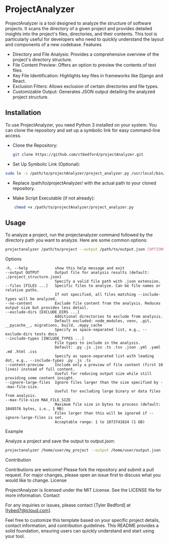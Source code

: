 
# ProjectAnalyzer

ProjectAnalyzer is a tool designed to analyze the structure of software projects. It scans the directory of a given project and provides detailed insights into the project's files, directories, and their contents. This tool is particularly useful for developers who need to quickly understand the layout and components of a new codebase.
Features

- Directory and File Analysis: Provides a comprehensive overview of the project's directory structure.
- File Content Preview: Offers an option to preview the contents of text files.
- Key File Identification: Highlights key files in frameworks like Django and React.
- Exclusion Filters: Allows exclusion of certain directories and file types.
- Customizable Output: Generates JSON output detailing the analyzed project structure.

## Installation

To use ProjectAnalyzer, you need Python 3 installed on your system. You can clone the repository and set up a symbolic link for easy command-line access.

- Clone the Repository:

    ```bash
    git clone https://github.com/ctbedford/projectAnalyzer.git
    ```


- Set Up Symbolic Link (Optional):

```bash
sudo ln -s /path/to/projectAnalyzer/project_analyzer.py /usr/local/bin/projectanalyzer

```


- Replace /path/to/projectAnalyzer/ with the actual path to your cloned repository.

- Make Script Executable (if not already):

```bash
    chmod +x /path/to/projectAnalyzer/project_analyzer.py

```


## Usage

To analyze a project, run the projectanalyzer command followed by the directory path you want to analyze. Here are some common options:

```bash
projectanalyzer /path/to/project --output /path/to/output.json [OPTIONS]

```


Options

    -h, --help            show this help message and exit
    --output OUTPUT       Output file for analysis results (default: ./project_structure.json)
                          Specify a valid file path with .json extension.
    --files [FILES ...]   Specific files to analyze. Can be file names or relative paths.
                          If not specified, all files matching --include-types will be analyzed.
    --no-content          Exclude file content from the analysis. Reduces output size but provides less detail.
    --exclude-dirs [EXCLUDE_DIRS ...]
                          Additional directories to exclude from analysis.
                          Default excluded: node_modules, venv, .git, __pycache__, migrations, build, .mypy_cache
                          Specify as space-separated list, e.g., --exclude-dirs tests docs
    --include-types [INCLUDE_TYPES ...]
                          File types to include in the analysis.
                          Default: .py .js .jsx .ts .tsx .json .yml .yaml .md .html .css
                          Specify as space-separated list with leading dot, e.g., --include-types .py .js .ts
    --content-preview     Include only a preview of file content (first 10 lines) instead of full content.
                          Useful for reducing output size while still providing some content insight.
    --ignore-large-files  Ignore files larger than the size specified by --max-file-size.
                          Useful for excluding large binary or data files from analysis.
    --max-file-size MAX_FILE_SIZE
                          Maximum file size in bytes to process (default: 1048576 bytes, i.e., 1 MB)
                          Files larger than this will be ignored if --ignore-large-files is set.
                          Acceptable range: 1 to 1073741824 (1 GB)

Example

Analyze a project and save the output to output.json:

```bash
projectanalyzer /home/user/my_project --output /home/user/output.json --exclude-dirs node_modules,.git --content-preview

```


Contribution

Contributions are welcome! Please fork the repository and submit a pull request. For major changes, please open an issue first to discuss what you would like to change.
License

ProjectAnalyzer is licensed under the MIT License. See the LICENSE file for more information.
Contact

For any inquiries or issues, please contact [Tyler Bedford] at [tybed7@icloud.com].

Feel free to customize this template based on your specific project details, contact information, and contribution guidelines. This README provides a solid foundation, ensuring users can quickly understand and start using your tool.
